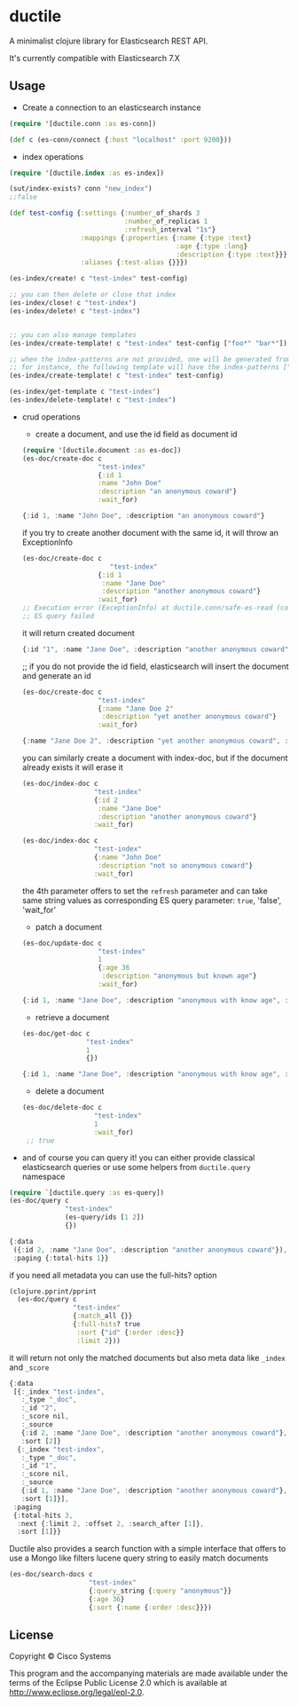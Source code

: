 # ductile

A minimalist clojure library for Elasticsearch REST API.

It's currently compatible with Elasticsearch 7.X

## Usage


* Create a connection to an elasticsearch instance
```clojure
(require '[ductile.conn :as es-conn])

(def c (es-conn/connect {:host "localhost" :port 9200}))
```

* index operations
```clojure
(require '[ductile.index :as es-index])

(sut/index-exists? conn "new_index")
;;false

(def test-config {:settings {:number_of_shards 3
                             :number_of_replicas 1
                             :refresh_interval "1s"}
                  :mappings {:properties {:name {:type :text}
                                          :age {:type :long}
                                          :description {:type :text}}}
                  :aliases {:test-alias {}}})

(es-index/create! c "test-index" test-config)

;; you can then delete or close that index
(es-index/close! c "test-index")
(es-index/delete! c "test-index")


;; you can also manage templates
(es-index/create-template! c "test-index" test-config ["foo*" "bar*"])

;; when the index-patterns are not provided, one will be generated from the name with a wildcard suffix
;; for instance, the following template will have the index-patterns ["test-index*"]
(es-index/create-template! c "test-index" test-config)

(es-index/get-template c "test-index")
(es-index/delete-template! c "test-index")
```

* crud operations
  * create a document, and use the id field as document id
  ``` clojure
  (require '[ductile.document :as es-doc]) 
  (es-doc/create-doc c
                     "test-index"
                     {:id 1
                     :name "John Doe"
                     :description "an anonymous coward"}
                     :wait_for)
  ```
  ``` javascript
  {:id 1, :name "John Doe", :description "an anonymous coward"}
  ```

  if you try to create another document with the same id, it will throw an ExceptionInfo
  ``` clojure
  (es-doc/create-doc c
                        "test-index"
                     {:id 1
                      :name "Jane Doe"
                      :description "another anonymous coward"}
                     :wait_for)
  ;; Execution error (ExceptionInfo) at ductile.conn/safe-es-read (conn.clj:54).
  ;; ES query failed
  ```
  it will return created document
  ``` javascript
  {:id "1", :name "Jane Doe", :description "another anonymous coward"}
  ```
  
  ;; if you do not provide the id field, elasticsearch will insert the document and generate an id
  ``` clojure
  (es-doc/create-doc c
                     "test-index"
                     {:name "Jane Doe 2"
                      :description "yet another anonymous coward"}
                     :wait_for)
  ```
  ``` javascript
  {:name "Jane Doe 2", :description "yet another anonymous coward", :id "EBD9L3ABLWPPOW84CV6I"}
  ```
  
  you can similarly create a document with index-doc, but if the document already exists it will erase it
  ``` clojure
  (es-doc/index-doc c
                    "test-index"
                    {:id 2
                     :name "Jane Doe"
                     :description "another anonymous coward"}
                    :wait_for)
  
  (es-doc/index-doc c
                    "test-index"
                    {:name "John Doe"
                     :description "not so anonymous coward"}
                    :wait_for)
  ```                  
  the 4th parameter offers to set the `refresh` parameter and can take same string values as corresponding ES query parameter: `true`, 'false', 'wait_for'

  * patch a document
  ```clojure
  (es-doc/update-doc c
                     "test-index"
                     1
                     {:age 36
                      :description "anonymous but known age"}
                     :wait_for)
  ```
  ```javascript
  {:id 1, :name "Jane Doe", :description "anonymous with know age", :age 36}                   
   ```                  
  * retrieve a document 
  ```clojure
  (es-doc/get-doc c
                  "test-index"
                  1
                  {})
     ```
     ``` javascript
  {:id 1, :name "Jane Doe", :description "anonymous with know age", :age 36}
     ```
     
   * delete a document
  ``` clojure
  (es-doc/delete-doc c
                    "test-index"
                    1
                    :wait_for)
   ;; true
   ```

* and of course you can query it!
you can either provide classical elasticsearch queries or use some helpers from `ductile.query` namespace
```clojure
(require `[ductile.query :as es-query])
(es-doc/query c
              "test-index"
              (es-query/ids [1 2])
              {})
```
``` javascript
{:data
 ({:id 2, :name "Jane Doe", :description "another anonymous coward"}),
 :paging {:total-hits 1}}
```
if you need all metadata you can use the full-hits? option
``` clojure
(clojure.pprint/pprint
  (es-doc/query c
                "test-index"
                {:match_all {}}
                {:full-hits? true
                 :sort {"id" {:order :desc}}
                 :limit 2}))
```
it will return not only the matched documents but also meta data like `_index` and `_score`
``` javascript
{:data
 [{:_index "test-index",
   :_type "_doc",
   :_id "2",
   :_score nil,
   :_source
   {:id 2, :name "Jane Doe", :description "another anonymous coward"},
   :sort [2]}
  {:_index "test-index",
   :_type "_doc",
   :_id "1",
   :_score nil,
   :_source
   {:id 1, :name "Jane Doe", :description "another anonymous coward"},
   :sort [1]}],
 :paging
 {:total-hits 3,
  :next {:limit 2, :offset 2, :search_after [1]},
  :sort [1]}}
```
Ductile also provides a search function with a simple interface that offers to use a Mongo like filters lucene query string to easily match documents
``` clojure
(es-doc/search-docs c
                    "test-index"
                    {:query_string {:query "anonymous"}}
                    {:age 36}
                    {:sort {:name {:order :desc}}})
```


## License

Copyright © Cisco Systems

This program and the accompanying materials are made available under the
terms of the Eclipse Public License 2.0 which is available at
http://www.eclipse.org/legal/epl-2.0.
